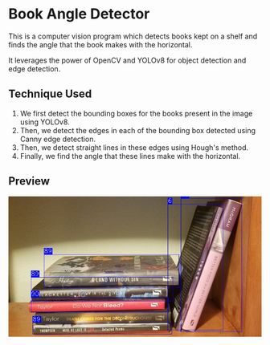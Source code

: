 # Book Angle Detector

This is a computer vision program which detects books kept on a shelf and finds the angle that the book makes with the horizontal.

It leverages the power of OpenCV and YOLOv8 for object detection and edge detection.

## Technique Used

1. We first detect the bounding boxes for the books present in the image using YOLOv8.
1. Then, we detect the edges in each of the bounding box detected using Canny edge detection.
1. Then, we detect straight lines in these edges using Hough's method.
1. Finally, we find the angle that these lines make with the horizontal.

## Preview

![Preview of application](output.jpg)
